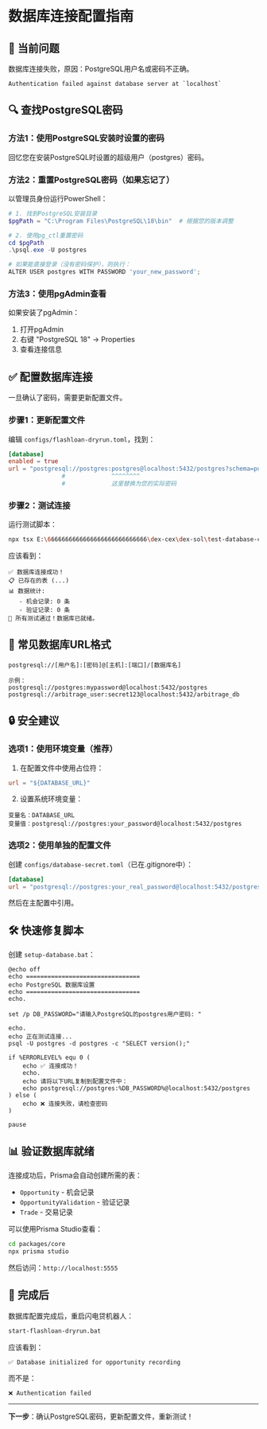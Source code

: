 # 数据库连接配置指南

## 🔴 当前问题

数据库连接失败，原因：PostgreSQL用户名或密码不正确。

```
Authentication failed against database server at `localhost`
```

## 🔍 查找PostgreSQL密码

### 方法1：使用PostgreSQL安装时设置的密码

回忆您在安装PostgreSQL时设置的超级用户（postgres）密码。

### 方法2：重置PostgreSQL密码（如果忘记了）

以管理员身份运行PowerShell：

```powershell
# 1. 找到PostgreSQL安装目录
$pgPath = "C:\Program Files\PostgreSQL\18\bin"  # 根据您的版本调整

# 2. 使用pg_ctl重置密码
cd $pgPath
.\psql.exe -U postgres

# 如果能直接登录（没有密码保护），则执行：
ALTER USER postgres WITH PASSWORD 'your_new_password';
```

### 方法3：使用pgAdmin查看

如果安装了pgAdmin：
1. 打开pgAdmin
2. 右键 "PostgreSQL 18" → Properties
3. 查看连接信息

## ✅ 配置数据库连接

一旦确认了密码，需要更新配置文件。

### 步骤1：更新配置文件

编辑 `configs/flashloan-dryrun.toml`，找到：

```toml
[database]
enabled = true
url = "postgresql://postgres:postgres@localhost:5432/postgres?schema=public"
               #             ^^^^^^^^ 
               #             这里替换为您的实际密码
```

### 步骤2：测试连接

运行测试脚本：

```bash
npx tsx E:\6666666666666666666666666666\dex-cex\dex-sol\test-database-connection.ts
```

应该看到：

```
✅ 数据库连接成功！
📋 已存在的表 (...)
📊 数据统计:
   - 机会记录: 0 条
   - 验证记录: 0 条
🎉 所有测试通过！数据库已就绪。
```

## 🎯 常见数据库URL格式

```
postgresql://[用户名]:[密码]@[主机]:[端口]/[数据库名]

示例：
postgresql://postgres:mypassword@localhost:5432/postgres
postgresql://arbitrage_user:secret123@localhost:5432/arbitrage_db
```

## 🔒 安全建议

### 选项1：使用环境变量（推荐）

1. 在配置文件中使用占位符：
```toml
url = "${DATABASE_URL}"
```

2. 设置系统环境变量：
```
变量名：DATABASE_URL
变量值：postgresql://postgres:your_password@localhost:5432/postgres
```

### 选项2：使用单独的配置文件

创建 `configs/database-secret.toml`（已在.gitignore中）：
```toml
[database]
url = "postgresql://postgres:your_real_password@localhost:5432/postgres"
```

然后在主配置中引用。

## 🛠️ 快速修复脚本

创建 `setup-database.bat`：

```batch
@echo off
echo ================================
echo PostgreSQL 数据库设置
echo ================================
echo.

set /p DB_PASSWORD="请输入PostgreSQL的postgres用户密码: "

echo.
echo 正在测试连接...
psql -U postgres -d postgres -c "SELECT version();"

if %ERRORLEVEL% equ 0 (
    echo ✅ 连接成功！
    echo.
    echo 请将以下URL复制到配置文件中：
    echo postgresql://postgres:%DB_PASSWORD%@localhost:5432/postgres
) else (
    echo ❌ 连接失败，请检查密码
)

pause
```

## 📊 验证数据库就绪

连接成功后，Prisma会自动创建所需的表：

- `Opportunity` - 机会记录
- `OpportunityValidation` - 验证记录  
- `Trade` - 交易记录

可以使用Prisma Studio查看：

```bash
cd packages/core
npx prisma studio
```

然后访问：`http://localhost:5555`

## 🚀 完成后

数据库配置完成后，重启闪电贷机器人：

```bash
start-flashloan-dryrun.bat
```

应该看到：

```
✅ Database initialized for opportunity recording
```

而不是：

```
❌ Authentication failed
```

---

**下一步**：确认PostgreSQL密码，更新配置文件，重新测试！

